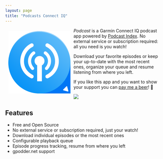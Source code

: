 ```yaml
---
layout: page
title: "Podcasts Connect IQ"
---
```


<img src="img/icon.png" align="left" width="200" hspace="10" vspace="10">
   
*Podcast* is a Garmin Connect IQ podcast app powered by [Podcast Index](https://podcastindex.org).  No external service or subscription required: all you need is you watch! 

Download your favorite episodes or keep your up-to-date with the most recent ones, organize your queue and resume listening from where you left.

If you like this app and you want to show your support you can [pay me a beer](https://paypal.me/lucasasselli)! :beer:

[<img src="https://developer.garmin.com/static/available-badge-9e49ebfb7336ce47f8df66dfe45d28ae.svg" width="200">](https://apps.garmin.com/en-US/apps/b5b85600-0625-43b6-89e9-1245bd44532c)

## Features
- Free and Open Source
- No external service or subscription required, just your watch!
- Download individual episodes or the most recent ones
- Configurable playback queue
- Episode progress tracking, resume from where you left
- gpodder.net support
